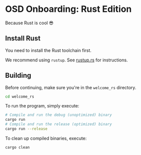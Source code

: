 # OSD Onboarding: Rust Edition

Because Rust is cool 😎

## Install Rust

You need to install the Rust toolchain first.

We recommend using `rustup`. See [rustup.rs](https://rustup.rs/) for instructions.

## Building

Before continuing, make sure you're in the `welcome_rs` directory.

```sh
cd welcome_rs
```

To run the program, simply execute:

```sh
# Compile and run the debug (unoptimized) binary
cargo run
# Compile and run the release (optimized) binary
cargo run --release
```

To clean up compiled binaries, execute:

```sh
cargo clean
```
